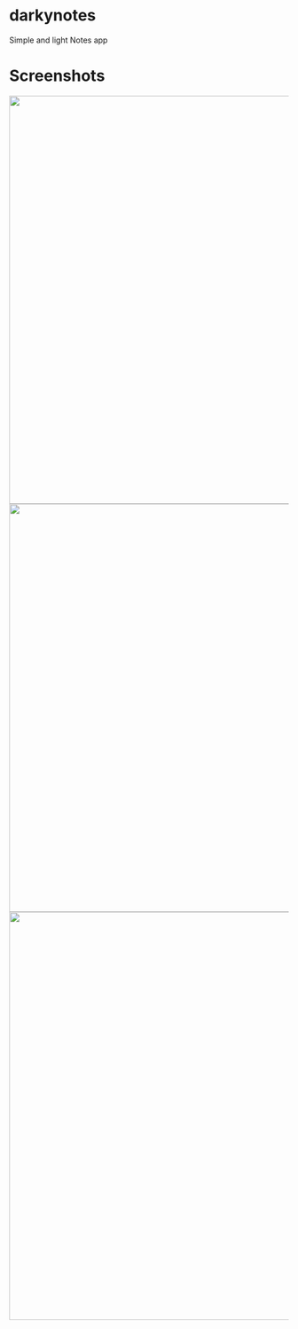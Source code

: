 # darkynotes
Simple and light Notes app


# Screenshots
<img src="https://github.com/marshallovski/darkynotes/assets/68496774/24fceaa0-d665-489d-bb8e-8b06b01e3450" style="width: 736px;">
<img src="https://github.com/marshallovski/darkynotes/assets/68496774/ccf5c447-57d3-4b5b-98ce-3dd8dc598fd3" style="width: 736px;">
<img src="https://github.com/marshallovski/darkynotes/assets/68496774/96610b99-1b6c-457e-9007-a9bf8ca57f51" style="width: 736px;">
